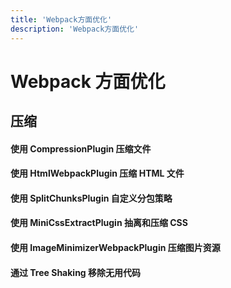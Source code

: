 ```yaml
---
title: 'Webpack方面优化'
description: 'Webpack方面优化'
---
```


# Webpack 方面优化


## 压缩


#### 使用 CompressionPlugin 压缩文件


#### 使用 HtmlWebpackPlugin 压缩 HTML 文件


#### 使用 SplitChunksPlugin 自定义分包策略


#### 使用 MiniCssExtractPlugin 抽离和压缩 CSS


#### 使用 ImageMinimizerWebpackPlugin 压缩图片资源


#### 通过 Tree Shaking 移除无用代码
